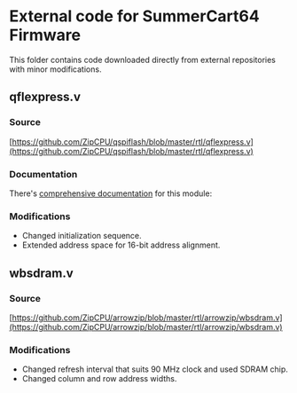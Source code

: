 # External code for SummerCart64 Firmware

This folder contains code downloaded directly from external repositories with minor modifications.

## qflexpress.v

### Source

[https://github.com/ZipCPU/qspiflash/blob/master/rtl/qflexpress.v](https://github.com/ZipCPU/qspiflash/blob/master/rtl/qflexpress.v)

### Documentation

There's [comprehensive documentation](https://zipcpu.com/blog/2019/03/27/qflexpress.html) for this module:

### Modifications

- Changed initialization sequence.
- Extended address space for 16-bit address alignment.

## wbsdram.v

### Source

[https://github.com/ZipCPU/arrowzip/blob/master/rtl/arrowzip/wbsdram.v](https://github.com/ZipCPU/arrowzip/blob/master/rtl/arrowzip/wbsdram.v)

### Modifications

- Changed refresh interval that suits 90 MHz clock and used SDRAM chip.
- Changed column and row address widths.
